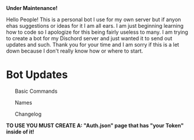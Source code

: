 <html>
<head> <b> Under Maintenance!  </b> </head>
<body>
  <p> Hello People! This is a personal bot I use for my own server but if anyon ehas suggestions or ideas for it I am all ears. I am just beginning learning how to code so I apologize for this being fairly useless to many. I am trying to create a bot for my Dischord server and just wanted it to send out updates and such. Thank you for your time and I am sorry if this is a let down because I don't really know how or where to start. </p>
</body>
  <heading>
  <h1> Bot Updates </h1>
  </heading>
    <body>
      <ul>Basic Commands</ul>
      <ul>Names</ul>
      <ul>Changelog</ul>
      <p> <b> TO USE YOU MUST CREATE A: "Auth.json" page that has "your Token" inside of it! </b> <p>
    </body>
</html>

